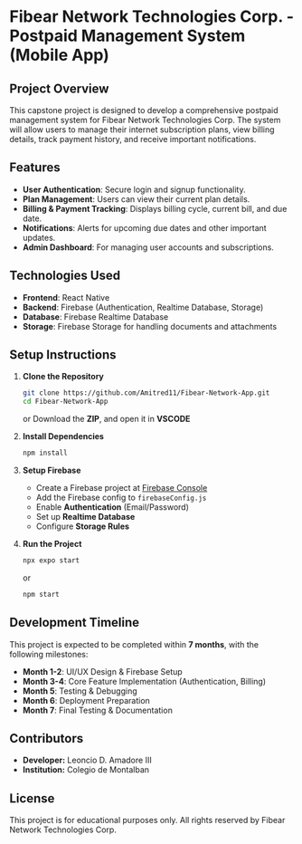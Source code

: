 # Fibear Network Technologies Corp. - Postpaid Management System (Mobile App)

## Project Overview
This capstone project is designed to develop a comprehensive postpaid management system for Fibear Network Technologies Corp. The system will allow users to manage their internet subscription plans, view billing details, track payment history, and receive important notifications.

## Features
- **User Authentication**: Secure login and signup functionality.
- **Plan Management**: Users can view their current plan details.
- **Billing & Payment Tracking**: Displays billing cycle, current bill, and due date.
- **Notifications**: Alerts for upcoming due dates and other important updates.
- **Admin Dashboard**: For managing user accounts and subscriptions.

## Technologies Used
- **Frontend**: React Native
- **Backend**: Firebase (Authentication, Realtime Database, Storage)
- **Database**: Firebase Realtime Database
- **Storage**: Firebase Storage for handling documents and attachments

## Setup Instructions
1. **Clone the Repository**
   ```sh
   git clone https://github.com/Amitred11/Fibear-Network-App.git
   cd Fibear-Network-App
   ```

   or
   Download the **ZIP**, and open it in **VSCODE**
3. **Install Dependencies**
   ```sh
   npm install
   ```
4. **Setup Firebase**
   - Create a Firebase project at [Firebase Console](https://console.firebase.google.com/)
   - Add the Firebase config to `firebaseConfig.js`
   - Enable **Authentication** (Email/Password)
   - Set up **Realtime Database**
   - Configure **Storage Rules**

5. **Run the Project**
   ```sh
   npx expo start
   ```
   or
   ```sh
   npm start
   ```

## Development Timeline
This project is expected to be completed within **7 months**, with the following milestones:
- **Month 1-2**: UI/UX Design & Firebase Setup
- **Month 3-4**: Core Feature Implementation (Authentication, Billing)
- **Month 5**: Testing & Debugging
- **Month 6**: Deployment Preparation
- **Month 7**: Final Testing & Documentation

## Contributors
- **Developer:** Leoncio D. Amadore III
- **Institution:** Colegio de Montalban

## License
This project is for educational purposes only. All rights reserved by Fibear Network Technologies Corp.


